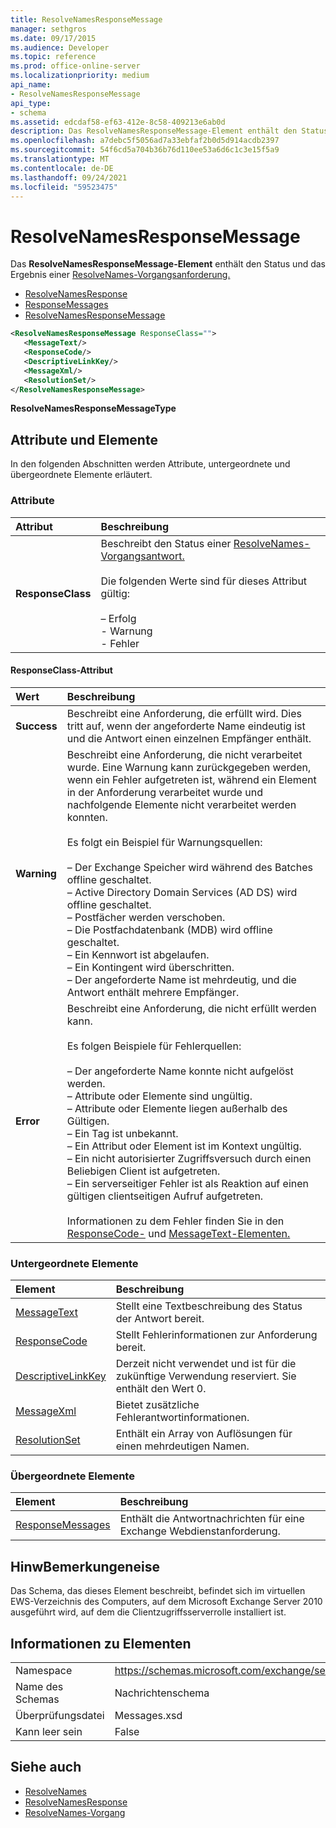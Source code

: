 ```yaml
---
title: ResolveNamesResponseMessage
manager: sethgros
ms.date: 09/17/2015
ms.audience: Developer
ms.topic: reference
ms.prod: office-online-server
ms.localizationpriority: medium
api_name:
- ResolveNamesResponseMessage
api_type:
- schema
ms.assetid: edcdaf58-ef63-412e-8c58-409213e6ab0d
description: Das ResolveNamesResponseMessage-Element enthält den Status und das Ergebnis einer ResolveNames-Vorgangsanforderung.
ms.openlocfilehash: a7debc5f5056ad7a33ebfaf2b0d5d914acdb2397
ms.sourcegitcommit: 54f6cd5a704b36b76d110ee53a6d6c1c3e15f5a9
ms.translationtype: MT
ms.contentlocale: de-DE
ms.lasthandoff: 09/24/2021
ms.locfileid: "59523475"
---
```

# <a name="resolvenamesresponsemessage"></a>ResolveNamesResponseMessage

Das **ResolveNamesResponseMessage-Element** enthält den Status und das Ergebnis einer [ResolveNames-Vorgangsanforderung.](resolvenames-operation.md) 
  
- [ResolveNamesResponse](resolvenamesresponse.md) 
- [ResponseMessages](responsemessages.md)
- [ResolveNamesResponseMessage](resolvenamesresponsemessage.md)
  
```xml
<ResolveNamesResponseMessage ResponseClass="">
   <MessageText/>
   <ResponseCode/>
   <DescriptiveLinkKey/>
   <MessageXml/>
   <ResolutionSet/>
</ResolveNamesResponseMessage>
```

 **ResolveNamesResponseMessageType**
## <a name="attributes-and-elements"></a>Attribute und Elemente

In den folgenden Abschnitten werden Attribute, untergeordnete und übergeordnete Elemente erläutert.
  
### <a name="attributes"></a>Attribute

|**Attribut**|**Beschreibung**|
|:-----|:-----|
|**ResponseClass** <br/> | Beschreibt den Status einer [ResolveNames-Vorgangsantwort.](resolvenames-operation.md) <br/><br/>Die folgenden Werte sind für dieses Attribut gültig:  <br/><br/>– Erfolg  <br/>- Warnung  <br/>- Fehler  <br/> |
   
#### <a name="responseclass-attribute"></a>ResponseClass-Attribut

|**Wert**|**Beschreibung**|
|:-----|:-----|
|**Success** <br/> |Beschreibt eine Anforderung, die erfüllt wird. Dies tritt auf, wenn der angeforderte Name eindeutig ist und die Antwort einen einzelnen Empfänger enthält.  <br/> |
|**Warning** <br/> | Beschreibt eine Anforderung, die nicht verarbeitet wurde. Eine Warnung kann zurückgegeben werden, wenn ein Fehler aufgetreten ist, während ein Element in der Anforderung verarbeitet wurde und nachfolgende Elemente nicht verarbeitet werden konnten. <br/><br/>Es folgt ein Beispiel für Warnungsquellen:  <br/><br/>– Der Exchange Speicher wird während des Batches offline geschaltet.  <br/>– Active Directory Domain Services (AD DS) wird offline geschaltet.  <br/>– Postfächer werden verschoben.  <br/>– Die Postfachdatenbank (MDB) wird offline geschaltet.  <br/>– Ein Kennwort ist abgelaufen.  <br/>– Ein Kontingent wird überschritten.  <br/>– Der angeforderte Name ist mehrdeutig, und die Antwort enthält mehrere Empfänger.  <br/> |
|**Error** <br/> | Beschreibt eine Anforderung, die nicht erfüllt werden kann. <br/><br/>Es folgen Beispiele für Fehlerquellen:  <br/><br/>– Der angeforderte Name konnte nicht aufgelöst werden.  <br/>– Attribute oder Elemente sind ungültig.  <br/>– Attribute oder Elemente liegen außerhalb des Gültigen.  <br/>– Ein Tag ist unbekannt.  <br/>– Ein Attribut oder Element ist im Kontext ungültig.  <br/>– Ein nicht autorisierter Zugriffsversuch durch einen Beliebigen Client ist aufgetreten.  <br/>– Ein serverseitiger Fehler ist als Reaktion auf einen gültigen clientseitigen Aufruf aufgetreten.  <br/>  <br/>Informationen zu dem Fehler finden Sie in den [ResponseCode-](responsecode.md) und [MessageText-Elementen.](messagetext.md)  <br/> |
   
### <a name="child-elements"></a>Untergeordnete Elemente

|**Element**|**Beschreibung**|
|:-----|:-----|
|[MessageText](messagetext.md) <br/> |Stellt eine Textbeschreibung des Status der Antwort bereit.  <br/> |
|[ResponseCode](responsecode.md) <br/> |Stellt Fehlerinformationen zur Anforderung bereit.  <br/> |
|[DescriptiveLinkKey](descriptivelinkkey.md) <br/> |Derzeit nicht verwendet und ist für die zukünftige Verwendung reserviert. Sie enthält den Wert 0.  <br/> |
|[MessageXml](messagexml.md) <br/> |Bietet zusätzliche Fehlerantwortinformationen.  <br/> |
|[ResolutionSet](resolutionset.md) <br/> |Enthält ein Array von Auflösungen für einen mehrdeutigen Namen.  <br/> |
   
### <a name="parent-elements"></a>Übergeordnete Elemente

|**Element**|**Beschreibung**|
|:-----|:-----|
|[ResponseMessages](responsemessages.md) <br/> |Enthält die Antwortnachrichten für eine Exchange Webdienstanforderung.  <br/> |
   
## <a name="remarks"></a>HinwBemerkungeneise

Das Schema, das dieses Element beschreibt, befindet sich im virtuellen EWS-Verzeichnis des Computers, auf dem Microsoft Exchange Server 2010 ausgeführt wird, auf dem die Clientzugriffsserverrolle installiert ist.
  
## <a name="element-information"></a>Informationen zu Elementen

|||
|:-----|:-----|
|Namespace  <br/> |https://schemas.microsoft.com/exchange/services/2006/messages  <br/> |
|Name des Schemas  <br/> |Nachrichtenschema  <br/> |
|Überprüfungsdatei  <br/> |Messages.xsd  <br/> |
|Kann leer sein  <br/> |False  <br/> |
   
## <a name="see-also"></a>Siehe auch

- [ResolveNames](resolvenames.md)
- [ResolveNamesResponse](resolvenamesresponse.md)
- [ResolveNames-Vorgang](resolvenames-operation.md)

